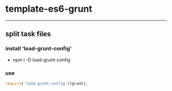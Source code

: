 # template-es6-grunt

---

## split task files 

### install 'load-grunt-config'

- npm i -D load-grunt-config

### use

```javascript
require('load-grunt-config')(grunt);

```
